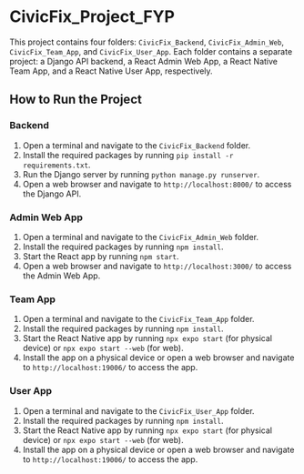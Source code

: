 # CivicFix_Project_FYP

This project contains four folders: `CivicFix_Backend`, `CivicFix_Admin_Web`, `CivicFix_Team_App`, and `CivicFix_User_App`. Each folder contains a separate project: a Django API backend, a React Admin Web App, a React Native Team App, and a React Native User App, respectively.

## How to Run the Project

### Backend

1. Open a terminal and navigate to the `CivicFix_Backend` folder.
2. Install the required packages by running `pip install -r requirements.txt`.
3. Run the Django server by running `python manage.py runserver`.
4. Open a web browser and navigate to `http://localhost:8000/` to access the Django API.

### Admin Web App

1. Open a terminal and navigate to the `CivicFix_Admin_Web` folder.
2. Install the required packages by running `npm install`.
3. Start the React app by running `npm start`.
4. Open a web browser and navigate to `http://localhost:3000/` to access the Admin Web App.

### Team App

1. Open a terminal and navigate to the `CivicFix_Team_App` folder.
2. Install the required packages by running `npm install`.
3. Start the React Native app by running `npx expo start` (for physical device) or `npx expo start --web` (for web).
4. Install the app on a physical device or open a web browser and navigate to `http://localhost:19006/` to access the app.

### User App

1. Open a terminal and navigate to the `CivicFix_User_App` folder.
2. Install the required packages by running `npm install`.
3. Start the React Native app by running `npx expo start` (for physical device) or `npx expo start --web` (for web).
4. Install the app on a physical device or open a web browser and navigate to `http://localhost:19006/` to access the app.

